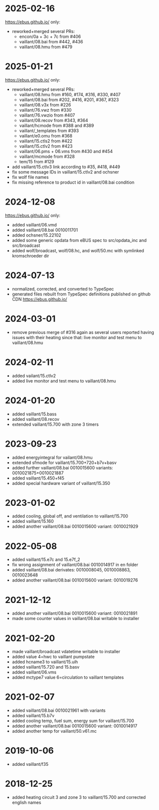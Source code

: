 # 2025-02-16
https://ebus.github.io/ only:
* reworked+merged several PRs:
  * encon/0a + 3c + 7c from #406
  * vaillant/08.bai from #442, #436
  * vaillant/08.hmu from #479

# 2025-01-21
https://ebus.github.io/ only:
* reworked+merged several PRs:
  * vaillant/08.hmu from #160, #174, #316, #330, #407
  * vaillant/08.bai from #202, #416, #201, #367, #323
  * vaillant/08.v3x from #226
  * vaillant/76.vwz from #330
  * vaillant/76.vwzio from #407
  * vaillant/08.recov from #343, #364
  * vaillant/hcmode from #388 and #389
  * vaillant/_templates from #393
  * vaillant/e0.omu from #368
  * vaillant/15.ctls2 from #422
  * vaillant/15.ctlv2 from #423
  * vaillant/06.pms + 06.vms from #430 and #454
  * vaillant/mcmode from #328 
  * tem/15 from #129
* add vaillant/15.ctlv3 link according to #35, #418, #449
* fix some message IDs in vaillant/15.ctlv2 and ochsner
* fix wolf file names
* fix missing reference to product id in vaillant/08.bai condition

# 2024-12-08
https://ebus.github.io/ only:
* added vaillant/06.vmd
* added vaillant/08.bai 0010011701
* added ochsner/15.22102
* added some generic opdata from eBUS spec to src/opdata_inc and src/broadcast
* added wolf/broadcast, wolf/08.hc, and wolf/50.mc with symlinked kromschroeder dir

# 2024-07-13
* normalized, corrected, and converted to TypeSpec
* generated files rebuilt from TypeSpec definitions published on github CDN https://ebus.github.io/

# 2024-03-01
* remove previous merge of #316 again as several users reported having issues with their heating since that: live monitor and test menu to vaillant/08.hmu

# 2024-02-11
* added vailant/15.ctlv2
* added live monitor and test menu to vaillant/08.hmu

# 2024-01-20
* added vaillant/15.bass
* added vaillant/08.recov
* extended vaillant/15.700 with zone 3 timers

# 2023-09-23
* added energyintegral for vailant/08.hmu
* extended sfmode for vaillant/15.700+720+b7v+basv
* added further vaillant/08.bai 0010015600 variants: 0010021875+0010021887
* added vaillant/15.450+f45
* added special hardware variant of vaillant/15.350

# 2023-01-02
* added cooling, global off, and ventilation to vaillant/15.700
* added vaillant/15.160
* added another vaillant/08.bai 0010015600 variant: 0010021929 

# 2022-05-08
* added vaillant/15.e7c and 15.e7f_2
* fix wrong assignment of vaillant/08.bai 0010014917 in en folder
* added vaillant/08.bai derivates: 0010008045, 0010008863, 0010023648
* added another vaillant/08.bai 0010015600 variant: 0010019276

# 2021-12-12
* added another vaillant/08.bai 0010015600 variant: 0010021891
* made some counter values in vaillant/08.bai writable to installer

# 2021-02-20
* made vaillant/broadcast vdatetime writable to installer
* added value 4=hwc to vaillant pumpstate
* added hcname3 to vaillant/15.uih
* added vaillant/15.720 and 15.basv
* added vaillant/06.vms
* added mctype7 value 6=circulation to vaillant templates

# 2021-02-07
* added vaillant/08.bai 0010021961 with variants
* added vaillant/15.b7v
* added cooling temp, fuel sum, energy sum for vaillant/15.700
* added another vaillant/08.bai 0010015600 variant: 0010014917
* added another temp for vaillant/50.v61.mc

# 2019-10-06
* added vaillant/f35

# 2018-12-25
* added heating circuit 3 and zone 3 to vaillant/15.700 and corrected english names
